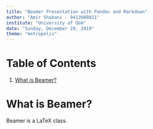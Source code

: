 ```yaml
---
title: "Beamer Presentation with Pandoc and Markdown"
author: "Amir Shabani - 9413088021"
institute: "University of Qom"
date: "Sunday, December 29, 2019"
theme: "metropolis"
---
```


# Table of Contents

1. [What is Beamer?](#what-is-beamer)

# What is Beamer?
Beamer is a LaTeX class.
